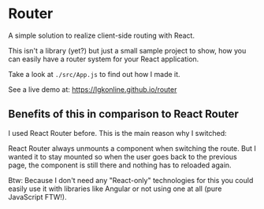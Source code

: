 # Router
A simple solution to realize client-side routing with React.

This isn't a library (yet?) but just a small sample project to show, how you can easily have a router system for your React application.

Take a look at `./src/App.js` to find out how I made it.

See a live demo at: https://lgkonline.github.io/router

## Benefits of this in comparison to React Router
I used React Router before. This is the main reason why I switched:

React Router always unmounts a component when switching the route. But I wanted it to stay mounted so when the user goes back to the previous page, the component is still there and nothing has to reloaded again.

Btw: Because I don't need any "React-only" technologies for this you could easily use it with libraries like Angular or not using one at all (pure JavaScript FTW!).